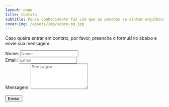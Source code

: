 ```yaml
---
layout: page
title: Contato
subtitle: Pouco conhecimento faz com que as pessoas se sintam orgulhosas. Muito conhecimento, com que se sintam humildes.<br/>(Leonardo DaVinci)
cover-img: /assets/img/sobre-bg.jpg
---
```


<p>Caso queira entrar em contato, por favor, preencha o formulário abaixo e envie sua mensagem.</p>

<form id="contactForm" action="https://formspree.io/f/{{ site.email-username }}" method="POST">
  <input type="text" name="_gotcha" style="display:none" />
  <input type="hidden" name="_subject" value="Contato - Blog" />
  <input type="hidden" name="_next" value="{{ site.baseurl }}/obrigado/" />
  <div class="control-group">
    <div class="form-group floating-label-form-group controls">
      <label>Nome:</label>
      <input class="form-control"  id="nome" type="text" name="nome" placeholder="Nome">
    </div>
  </div>
  <div class="control-group">
    <div class="form-group floating-label-form-group controls">
      <label>Email:</label>
      <input class="form-control"  id="email" type="email" name="_replyto" placeholder="Email">
    </div>
  </div>
  <div class="control-group">
    <div class="form-group floating-label-form-group controls">
      <label>Mensagem:</label>
      <textarea class="form-control"  id="mensagem" rows="5" class="form-control" name="mensagem" placeholder="Mensagem"></textarea>
    </div>
  </div>
  <br>
  <div class="form-group">
    <button type="submit" class="btn btn-primary">Enviar</button>
  </div>
</form>